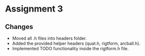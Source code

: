 # Assignment 3

## Changes
- Moved all .h files into headers folder.
- Added the provided helper headers (quat.h, rigtform, arcball.h).
- Implemented TODO functionality inside the rigtform.h file.
